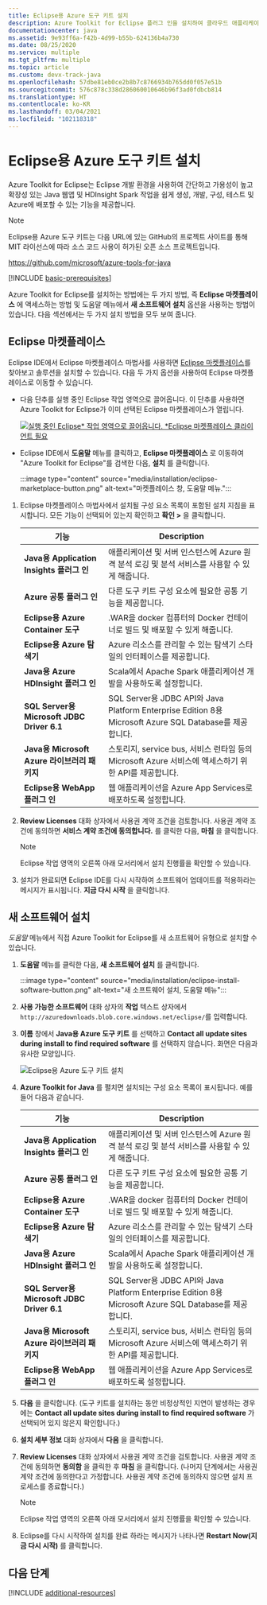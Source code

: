 ```yaml
---
title: Eclipse용 Azure 도구 키트 설치
description: Azure Toolkit for Eclipse 플러그 인을 설치하여 클라우드 애플리케이션을 만들어 Azure에 배포하는 방법에 대해 알아봅니다.
documentationcenter: java
ms.assetid: 9e93ff6a-f42b-4d99-b55b-624136b4a730
ms.date: 08/25/2020
ms.service: multiple
ms.tgt_pltfrm: multiple
ms.topic: article
ms.custom: devx-track-java
ms.openlocfilehash: 57dbe81eb0ce2b8b7c8766934b765dd0f057e51b
ms.sourcegitcommit: 576c878c338d286060010646b96f3ad0fdbcb814
ms.translationtype: HT
ms.contentlocale: ko-KR
ms.lasthandoff: 03/04/2021
ms.locfileid: "102118318"
---
```

# <a name="installing-the-azure-toolkit-for-eclipse"></a>Eclipse용 Azure 도구 키트 설치

Azure Toolkit for Eclipse는 Eclipse 개발 환경을 사용하여 간단하고 가용성이 높고 확장성 있는 Java 웹앱 및 HDInsight Spark 작업을 쉽게 생성, 개발, 구성, 테스트 및 Azure에 배포할 수 있는 기능을 제공합니다.

> [!NOTE] 
> 
> Eclipse용 Azure 도구 키트는 다음 URL에 있는 GitHub의 프로젝트 사이트를 통해 MIT 라이선스에 따라 소스 코드 사용이 허가된 오픈 소스 프로젝트입니다. 
> 
> <https://github.com/microsoft/azure-tools-for-java> 
> 

[!INCLUDE [basic-prerequisites](includes/basic-prerequisites.md)]

Azure Toolkit for Eclipse를 설치하는 방법에는 두 가지 방법, 즉 **Eclipse 마켓플레이스** 에 액세스하는 방법 및 도움말 메뉴에서 **새 소프트웨어 설치** 옵션을 사용하는 방법이 있습니다. 다음 섹션에서는 두 가지 설치 방법을 모두 보여 줍니다.

## <a name="eclipse-marketplace"></a>Eclipse 마켓플레이스

Eclipse IDE에서 Eclipse 마켓플레이스 마법사를 사용하면 [Eclipse 마켓플레이스](https://marketplace.eclipse.org/)를 찾아보고 솔루션을 설치할 수 있습니다. 다음 두 가지 옵션을 사용하여 Eclipse 마켓플레이스로 이동할 수 있습니다.

   * 다음 단추를 실행 중인 Eclipse 작업 영역으로 끌어옵니다. 이 단추를 사용하면 Azure Toolkit for Eclipse가 이미 선택된 Eclipse 마켓플레이스가 열립니다.

      [![실행 중인 Eclipse* 작업 영역으로 끌어옵니다. *Eclipse 마켓플레이스 클라이언트 필요](https://marketplace.eclipse.org/sites/all/themes/solstice/public/images/marketplace/btn-install.png)](http://marketplace.eclipse.org/marketplace-client-intro?mpc_install=1919278 "실행 중인 Eclipse* 작업 영역으로 끌어옵니다. *Eclipse 마켓플레이스 클라이언트 필요")

   * Eclipse IDE에서 **도움말** 메뉴를 클릭하고, **Eclipse 마켓플레이스** 로 이동하여 "Azure Toolkit for Eclipse"를 검색한 다음, **설치** 를 클릭합니다.

      :::image type="content" source="media/installation/eclipse-marketplace-button.png" alt-text="마켓플레이스 창, 도움말 메뉴."::: 

1. Eclipse 마켓플레이스 마법사에서 설치될 구성 요소 목록이 포함된 설치 지침을 표시합니다. 모든 기능이 선택되어 있는지 확인하고 **확인 >** 을 클릭합니다.

   | 기능 | Description | 
   |---|---| 
   | **Java용 Application Insights 플러그 인** | 애플리케이션 및 서버 인스턴스에 Azure 원격 분석 로깅 및 분석 서비스를 사용할 수 있게 해줍니다. | 
   | **Azure 공통 플러그 인** | 다른 도구 키트 구성 요소에 필요한 공통 기능을 제공합니다. | 
   | **Eclipse용 Azure Container 도구** | .WAR을 docker 컴퓨터의 Docker 컨테이너로 빌드 및 배포할 수 있게 해줍니다. |
   | **Eclipse용 Azure 탐색기** | Azure 리소스를 관리할 수 있는 탐색기 스타일의 인터페이스를 제공합니다. | 
   | **Java용 Azure HDInsight 플러그 인** | Scala에서 Apache Spark 애플리케이션 개발을 사용하도록 설정합니다. |
   | **SQL Server용 Microsoft JDBC Driver 6.1** | SQL Server용 JDBC API와 Java Platform Enterprise Edition 8용 Microsoft Azure SQL Database를 제공합니다. | 
   | **Java용 Microsoft Azure 라이브러리 패키지** | 스토리지, service bus, 서비스 런타임 등의 Microsoft Azure 서비스에 액세스하기 위한 API를 제공합니다. | 
   | **Eclipse용 WebApp 플러그 인** | 웹 애플리케이션을 Azure App Services로 배포하도록 설정합니다. | 

1. **Review Licenses** 대화 상자에서 사용권 계약 조건을 검토합니다. 사용권 계약 조건에 동의하면 **서비스 계약 조건에 동의합니다.** 를 클릭한 다음, **마침** 을 클릭합니다. 

   > [!NOTE]
   > Eclipse 작업 영역의 오른쪽 아래 모서리에서 설치 진행률을 확인할 수 있습니다.

4. 설치가 완료되면 Eclipse IDE를 다시 시작하여 소프트웨어 업데이트를 적용하라는 메시지가 표시됩니다. **지금 다시 시작** 을 클릭합니다.

## <a name="install-new-software"></a>새 소프트웨어 설치

*도움말* 메뉴에서 직접 Azure Toolkit for Eclipse를 새 소프트웨어 유형으로 설치할 수 있습니다.

1. **도움말** 메뉴를 클릭한 다음, **새 소프트웨어 설치** 를 클릭합니다.

   :::image type="content" source="media/installation/eclipse-install-software-button.png" alt-text="새 소프트웨어 설치, 도움말 메뉴"::: 

1. **사용 가능한 소프트웨어** 대화 상자의 **작업** 텍스트 상자에서 `http://azuredownloads.blob.core.windows.net/eclipse/`를 입력합니다.

1. **이름** 창에서 **Java용 Azure 도구 키트** 를 선택하고 **Contact all update sites during install to find required software** 를 선택하지 않습니다. 화면은 다음과 유사한 모양입니다.

   ![Eclipse용 Azure 도구 키트 설치][02]

1. **Azure Toolkit for Java** 를 펼치면 설치되는 구성 요소 목록이 표시됩니다. 예를 들어 다음과 같습니다.

   | 기능 | Description | 
   |---|---| 
   | **Java용 Application Insights 플러그 인** | 애플리케이션 및 서버 인스턴스에 Azure 원격 분석 로깅 및 분석 서비스를 사용할 수 있게 해줍니다. | 
   | **Azure 공통 플러그 인** | 다른 도구 키트 구성 요소에 필요한 공통 기능을 제공합니다. | 
   | **Eclipse용 Azure Container 도구** | .WAR을 docker 컴퓨터의 Docker 컨테이너로 빌드 및 배포할 수 있게 해줍니다. |
   | **Eclipse용 Azure 탐색기** | Azure 리소스를 관리할 수 있는 탐색기 스타일의 인터페이스를 제공합니다. | 
   | **Java용 Azure HDInsight 플러그 인** | Scala에서 Apache Spark 애플리케이션 개발을 사용하도록 설정합니다. |
   | **SQL Server용 Microsoft JDBC Driver 6.1** | SQL Server용 JDBC API와 Java Platform Enterprise Edition 8용 Microsoft Azure SQL Database를 제공합니다. | 
   | **Java용 Microsoft Azure 라이브러리 패키지** | 스토리지, service bus, 서비스 런타임 등의 Microsoft Azure 서비스에 액세스하기 위한 API를 제공합니다. | 
   | **Eclipse용 WebApp 플러그 인** | 웹 애플리케이션을 Azure App Services로 배포하도록 설정합니다. | 

1. **다음** 을 클릭합니다. (도구 키트를 설치하는 동안 비정상적인 지연이 발생하는 경우에는 **Contact all update sites during install to find required software** 가 선택되어 있지 않은지 확인합니다.)

1. **설치 세부 정보** 대화 상자에서 **다음** 을 클릭합니다.

1. **Review Licenses** 대화 상자에서 사용권 계약 조건을 검토합니다. 사용권 계약 조건에 동의하면 **동의함** 을 클릭한 후 **마침** 을 클릭합니다. (나머지 단계에서는 사용권 계약 조건에 동의한다고 가정합니다. 사용권 계약 조건에 동의하지 않으면 설치 프로세스를 종료합니다.)

   > [!NOTE]
   > Eclipse 작업 영역의 오른쪽 아래 모서리에서 설치 진행률을 확인할 수 있습니다.

1. Eclipse를 다시 시작하여 설치를 완료 하라는 메시지가 나타나면 **Restart Now(지금 다시 시작)** 를 클릭합니다.

## <a name="next-steps"></a>다음 단계

[!INCLUDE [additional-resources](includes/additional-resources.md)]

<!-- URL List -->

<!-- Legacy MSDN URL = https://msdn.microsoft.com/library/azure/hh690946.aspx -->

<!-- IMG List -->
[02]: media/installation/eclipse-installation-02.png

